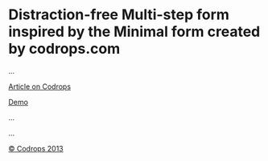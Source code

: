 Distraction-free Multi-step form inspired by the Minimal form created by codrops.com
=========

...

[Article on Codrops](http://tympanus.net/codrops/?p=18780)

[Demo](http://tympanus.net/Development/MinimalForm/)

...

...

[© Codrops 2013](http://www.codrops.com)
